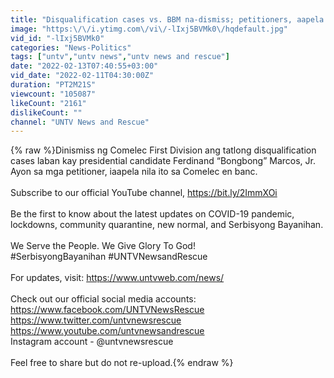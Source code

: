 ```yaml
---
title: "Disqualification cases vs. BBM na-dismiss; petitioners, aapela sa Comelec en banc"
image: "https:\/\/i.ytimg.com\/vi\/-lIxj5BVMk0\/hqdefault.jpg"
vid_id: "-lIxj5BVMk0"
categories: "News-Politics"
tags: ["untv","untv news","untv news and rescue"]
date: "2022-02-13T07:40:55+03:00"
vid_date: "2022-02-11T04:30:00Z"
duration: "PT2M21S"
viewcount: "105087"
likeCount: "2161"
dislikeCount: ""
channel: "UNTV News and Rescue"
---
```

{% raw %}Dinismiss ng Comelec First Division ang tatlong disqualification cases laban kay presidential candidate Ferdinand “Bongbong” Marcos, Jr. Ayon sa mga petitioner, iaapela nila ito sa Comelec en banc.<br /><br />Subscribe to our official YouTube channel, <a rel="nofollow" target="blank" href="https://bit.ly/2ImmXOi">https://bit.ly/2ImmXOi</a><br /><br />Be the first to know about the latest updates on COVID-19 pandemic, lockdowns, community quarantine, new normal, and Serbisyong Bayanihan. <br /><br />We Serve the People. We Give Glory To God!<br /> #SerbisyongBayanihan #UNTVNewsandRescue <br /><br />For updates, visit: <a rel="nofollow" target="blank" href="https://www.untvweb.com/news/">https://www.untvweb.com/news/</a><br /><br />Check out our official social media accounts:<br /><a rel="nofollow" target="blank" href="https://www.facebook.com/UNTVNewsRescue">https://www.facebook.com/UNTVNewsRescue</a><br /><a rel="nofollow" target="blank" href="https://www.twitter.com/untvnewsrescue">https://www.twitter.com/untvnewsrescue</a><br /><a rel="nofollow" target="blank" href="https://www.youtube.com/untvnewsandrescue">https://www.youtube.com/untvnewsandrescue</a><br />Instagram account - @untvnewsrescue<br /><br />Feel free to share but do not re-upload.{% endraw %}
